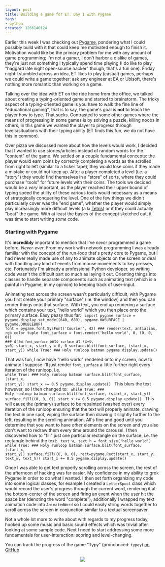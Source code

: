 ```yaml
--- 
layout: post
title: Building a game for ET. Day 1 with Pygame
tags: 
- python
created: 1266140124
---
```

Earlier this week I was checking out <a id="aptureLink_8JIIdIavnW" href="http://en.wikipedia.org/wiki/Pygame">Pygame</a>, pondering what I could possibly build with it that could keep me motivated enough to finish it. Motivation would like be the primary problem for me with any amount of game programming; I'm not a gamer, I don't harbor a dislike of games, they're just not something I typically spend time playing (I do like to play "haggard late night open-source hacker" though, that's a fun one). Friday night I stumbled across an idea, ET likes to play (casual) games, perhaps we could write a game together; ask any engineer at EA or Ubisoft, there's nothing more romantic than working on a game.

Talking over the idea with ET on the ride home from the office, we talked about creating a typing-oriented game and started to brainstorm. The tricky aspect of a typing-oriented game is you have to walk the fine line of "educational gaming", that is to say, the game's goal is **not** to teach the player how to type. That sucks. Contrasted to some other games where the means of progressing in some games is by solving a puzzle, killing noobs in others, in this game we wanted the player to progress through levels/situations with their typing ability (ET finds this fun, we do not have this in common).

Over pizza we discussed more about how the levels would work, I decided that I wanted to use stories/articles instead of random words for the "content" of the game. We settled on a couple fundamental concepts: the player would earn coins by correctly completing a words as the scrolled from right to left (similar to a ticker tape), they would lose coins if they made a mistake or could not keep up. After a player completed a level (i.e. a "story") they would find themselves in a "store" of sorts, where they could purchase "tools" for future levels with their coins. The tools we decided would be a *very* important, as the player reached their upper bound of typing speed the utility of these various tools would necessary as a means of strategically conquering the level. One of the few things we didn't particularly cover was the "end game", whether the player would simply play increasingly more difficult levels (a la <a id="aptureLink_S4eypmdIVi" href="http://en.wikipedia.org/wiki/Tetris">Tetris</a>) or if they could actually "beat" the game. With at least the basics of the concept sketched out, it was time to start writing *some* code.


### Starting with Pygame
It's **incredibly** important to mention that I've *never* programmed a game before. *Never-ever*. From my work with network programming I was already familiar with the concept of the run-loop that's pretty core to Pygame, but I had never really made use of any to animate objects on the screen or deal with handling any kind of events from mouse movements to key presses, etc. Fortunately I'm already a professional Python developer, so writing code wasn't the difficult part so much as laying it out. Orienting things into classes to handle separate components such as animating text (which is a painful in Pygame, in my opinion) to keeping track of user-input.

Animating text across the screen wasn't particularly difficult, with Pygame you first create your primary "surface" (i.e. the window) and then you can render things onto that surface. With text, you end up rendering a surface which contains your text, "hello world" which you then place onto the primary surface. Easy peasy thus far:
<code type="python">
    import pygame
    surface = pygame.display.set_mode((640, 680), pygame.HWSURFACE | pygame.DOUBLEBUF)
    font = pygame.font.SysFont('Courier', 42)
    ### render(text, antialias, rgb color tuple
    font_surface = font.render('hello world', 0, (0, 0, 0)) 
    ### draw `font_surface` onto `surface` at (x=0, y=0)
    start_x, start_y = 0, 0
    surface.blit(font_surface, (start_x, start_y))
    while True:
         ### Holy runloop batman
         pygame.display.update()
</code>

That was fun, I now have "hello world" rendered onto my screen, now to animate I suppose I'll just render `font_surface` a little further right every iteration of the runloop, i.e.
<code type="python">
    while True:
         ### Holy runloop batman
         surface.blit(font_surface, (start_x, start_y))
         start_x += 0.5
         pygame.display.update()
</code>
This blurs the text however, so I then changed to:
<code type="python">
    while True:
         ### Holy runloop batman
         surface.blit(font_surface, (start_x, start_y))
         surface.fill((0, 0, 0))
         start_x += 0.5
         pygame.display.update()
</code>
This will cause the (primary) surface to be repainted (washed over) every iteration of the runloop ensuring that the text will properly animate, drawing the text in one spot, wiping the surface then drawing it slightly further to the left, resulting in the scrolling animation. All's fine and good until you determine that you want to have *other* elements on the screen and you also don't want to redraw them every time around the carousel. I then discovered how to "fill" just one particular rectangle on the surface, i.e. the rectangle behind the text:
<code type="python">
    text_w, text_h = font.size('hello world')
    while True:
         ### Holy runloop batman
         surface.blit(font_surface, (start_x, start_y))
         surface.fill((0, 0, 0), rect=pygame.Rect(start_x, start_y, text_w, text_h))
         start_x += 0.5
         pygame.display.update()
</code>

Once I was able to get text properly scrolling across the screen, the rest of the afternoon of hacking was far easier. My confidence in my ability to grok Pygame in order to do what I wanted. I then set forth organizing my code into some logical classes, for example I created a `LetterSpool` class which would record the user's progress through the current word, rendering it at the bottom-center of the screen and firing an event when the user hit the space bar (denoting the word "complete"), additionally I wrapped my text animation code into `AnimatedWord` so I could easily string words together to scroll across the screen in conjunction similar to a textual screensaver.

Not a whole lot more to write about with regards to my progress today, hooked up some music and basic sound effects which was trivial after looking at some sample code. Next I need to start addressing some more fundamentals for user-interaction: scoring and level-changing.


You can track the progress of the game "Typy" (pronounced: `typey`) [on GitHub](http://github.com/rtyler/typy)

<center><img src="http://agentdero.cachefly.net/scratch/typy_day1.png"/></center>
